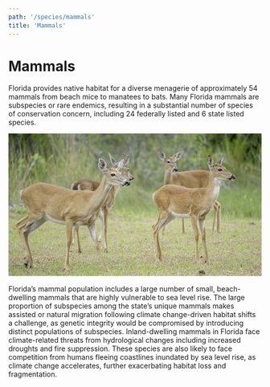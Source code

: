 ```yaml
---
path: '/species/mammals'
title: 'Mammals'
---
```


# Mammals

Florida provides native habitat for a diverse menagerie of approximately 54 mammals from beach mice to manatees to bats. Many Florida mammals are subspecies or rare endemics, resulting in a substantial number of species of conservation concern, including 24 federally listed and 6 state listed species.

<!-- https://www.flickr.com/photos/bigcypressnps/39938878850/ -->

![Deer](39938878850_7ff1803674_k.jpg 'Photo: NPS.')

Florida’s mammal population includes a large number of small, beach-dwelling mammals that are highly vulnerable to sea level rise. The large proportion of subspecies among the state’s unique mammals makes assisted or natural migration following climate change-driven habitat shifts a challenge, as genetic integrity would be compromised by introducing distinct populations of subspecies. Inland-dwelling mammals in Florida face climate-related threats from hydrological changes including increased droughts and fire suppression. These species are also likely to face competition from humans fleeing coastlines inundated by sea level rise, as climate change accelerates, further exacerbating habitat loss and fragmentation.
